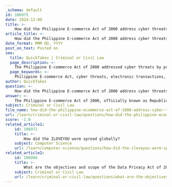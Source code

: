 ```yaml
---
_schema: default
id: 106975
date: 2024-12-09
title: >-
    How did the Philippine E-commerce Act of 2000 address cyber threats?
article_title: >-
    How did the Philippine E-commerce Act of 2000 address cyber threats?
date_format: MMM DD, YYYY
post_on_text: Posted on
seo:
  title: QuickTakes | Criminal or Civil Law
  page_description: >-
    The Philippine E-commerce Act of 2000 addressed cyber threats by providing a legal framework for electronic transactions, ensuring consumer protection, and establishing guidelines for digital evidence, thus facilitating secure e-commerce growth.
  page_keywords: >-
    Philippine E-commerce Act, cyber threats, electronic transactions, Republic Act No. 8792, legal recognition, electronic documents, digital evidence, consumer protection, e-commerce growth, Cybercrime Prevention Act, administrative orders, e-banking, online scams, secure transactions
author: QuickTakes
question: >-
    How did the Philippine E-commerce Act of 2000 address cyber threats?
answer: >-
    The Philippine E-commerce Act of 2000, officially known as Republic Act No. 8792, was a significant legislative response to the emerging challenges posed by cyber threats and the growing importance of electronic transactions in the country. Here are the key ways in which the Act addressed cyber threats:\n\n1. **Legal Recognition of Electronic Transactions**: The E-commerce Act provided a legal framework for electronic transactions, recognizing the validity of electronic documents and signatures. This was crucial in establishing trust in online transactions, which is essential for mitigating risks associated with cyber fraud.\n\n2. **Regulation of Digital Evidence**: The Act included provisions for the admissibility of electronic evidence in legal proceedings. This was a critical step in ensuring that electronic transactions could be effectively monitored and that any fraudulent activities could be prosecuted.\n\n3. **Consumer Protection**: The E-commerce Act aimed to protect consumers engaging in electronic transactions by mandating transparency and accountability from service providers. This included requirements for clear information about products and services, which helps to reduce the risk of online scams.\n\n4. **Facilitation of E-commerce Growth**: By creating a conducive environment for e-commerce, the Act indirectly addressed cyber threats by promoting the development of secure online platforms. This included the establishment of guidelines for electronic payments and banking, which are essential for secure transactions.\n\n5. **Complementary Legislation**: The E-commerce Act laid the groundwork for subsequent laws, such as the Cybercrime Prevention Act of 2012, which specifically targeted cybercrime and provided more robust measures against various forms of online criminal activity.\n\n6. **Administrative Orders and Guidelines**: Following the enactment of the E-commerce Act, various administrative orders were issued to further clarify and regulate aspects of electronic commerce, including digital signatures and e-banking, which are vital for secure online transactions.\n\nIn summary, the E-commerce Act of 2000 was a pioneering piece of legislation in the Philippines that not only facilitated the growth of electronic commerce but also laid the foundation for addressing cyber threats through legal recognition, consumer protection, and the establishment of a framework for electronic evidence.
subject: Criminal or Civil Law
file_name: how-did-the-philippine-ecommerce-act-of-2000-address-cyber-threats.md
url: /learn/criminal-or-civil-law/questions/how-did-the-philippine-ecommerce-act-of-2000-address-cyber-threats
score: -1.0
related_article1:
    id: 106971
    title: >-
        How did the ILOVEYOU worm spread globally?
    subject: Computer Science
    url: /learn/computer-science/questions/how-did-the-iloveyou-worm-spread-globally
related_article2:
    id: 106994
    title: >-
        What are the objectives and scope of the Data Privacy Act of 2012?
    subject: Criminal or Civil Law
    url: /learn/criminal-or-civil-law/questions/what-are-the-objectives-and-scope-of-the-data-privacy-act-of-2012
---
```


&nbsp;